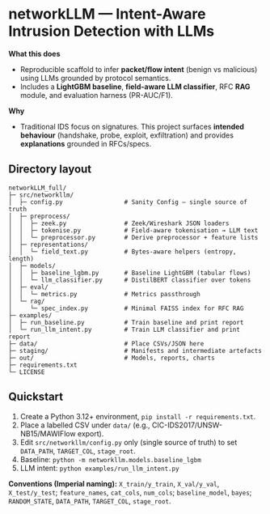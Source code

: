 # networkLLM — Intent-Aware Intrusion Detection with LLMs

**What this does**  
- Reproducible scaffold to infer **packet/flow intent** (benign vs malicious) using LLMs grounded by protocol semantics.
- Includes a **LightGBM baseline**, **field-aware LLM classifier**, RFC **RAG** module, and evaluation harness (PR-AUC/F1).

**Why**  
- Traditional IDS focus on signatures. This project surfaces **intended behaviour** (handshake, probe, exploit, exfiltration) and provides **explanations** grounded in RFCs/specs.

## Directory layout
```
networkLLM_full/
├─ src/networkllm/
│  ├─ config.py                 # Sanity Config — single source of truth
│  ├─ preprocess/
│  │  ├─ zeek.py                # Zeek/Wireshark JSON loaders
│  │  ├─ tokenise.py            # Field-aware tokenisation → LLM text
│  │  └─ preprocessor.py        # Derive preprocessor + feature lists
│  ├─ representations/
│  │  └─ field_text.py          # Bytes-aware helpers (entropy, length)
│  ├─ models/
│  │  ├─ baseline_lgbm.py       # Baseline LightGBM (tabular flows)
│  │  └─ llm_classifier.py      # DistilBERT classifier over tokens
│  ├─ eval/
│  │  └─ metrics.py             # Metrics passthrough
│  └─ rag/
│     └─ spec_index.py          # Minimal FAISS index for RFC RAG
├─ examples/
│  ├─ run_baseline.py           # Train baseline and print report
│  └─ run_llm_intent.py         # Train LLM classifier and print report
├─ data/                        # Place CSVs/JSON here
├─ staging/                     # Manifests and intermediate artefacts
├─ out/                         # Models, reports, charts
├─ requirements.txt
└─ LICENSE
```

## Quickstart
1. Create a Python 3.12+ environment, `pip install -r requirements.txt`.
2. Place a labelled CSV under `data/` (e.g., CIC-IDS2017/UNSW-NB15/MAWIFlow export).
3. Edit `src/networkllm/config.py` only (single source of truth) to set `DATA_PATH`, `TARGET_COL`, `stage_root`.
4. Baseline: `python -m networkllm.models.baseline_lgbm`
5. LLM intent: `python examples/run_llm_intent.py`

**Conventions (Imperial naming):** `X_train/y_train`, `X_val/y_val`, `X_test/y_test`; `feature_names`, `cat_cols`, `num_cols`; `baseline_model`, `bayes`; `RANDOM_STATE`, `DATA_PATH`, `TARGET_COL`, `stage_root`.
